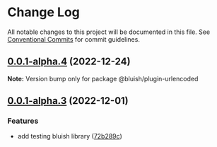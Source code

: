 # Change Log

All notable changes to this project will be documented in this file.
See [Conventional Commits](https://conventionalcommits.org) for commit guidelines.

## [0.0.1-alpha.4](https://github.com/its-bluish/bluish/compare/@bluish/plugin-urlencoded@0.0.1-alpha.3...@bluish/plugin-urlencoded@0.0.1-alpha.4) (2022-12-24)

**Note:** Version bump only for package @bluish/plugin-urlencoded





## [0.0.1-alpha.3](https://github.com/its-bluish/bluish/compare/@bluish/plugin-urlencoded@0.0.1-alpha.2...@bluish/plugin-urlencoded@0.0.1-alpha.3) (2022-12-01)


### Features

* add testing bluish library ([72b289c](https://github.com/its-bluish/bluish/commit/72b289c8158bc58dc74340ca31eb2be0ebcf959d))
